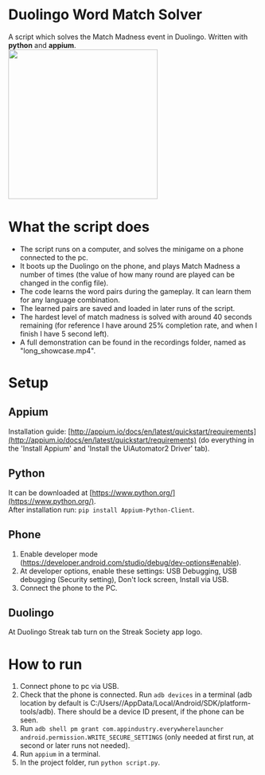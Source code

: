 # Duolingo Word Match Solver
A script which solves the Match Madness event in Duolingo. Written with **python** and **appium**.  
<img width="300px" src="https://github.com/ViktorGyorgy/Duolingo-Word-Match-Solver/blob/main/recordings/short_showcase_small.gif"/> 

# What the script does
- The script runs on a computer, and solves the minigame on a phone connected to the pc.
- It boots up the Duolingo on the phone, and plays Match Madness a number of times (the value of how many round are played can be changed in the config file).
- The code learns the word pairs during the gameplay. It can learn them for any language combination.
- The learned pairs are saved and loaded in later runs of the script.
- The hardest level of match madness is solved with around 40 seconds remaining (for reference I have around 25% completion rate, and when I finish I have 5 second left).
- A full demonstration can be found in the recordings folder, named as "long_showcase.mp4".

# Setup
## Appium
Installation guide: [http://appium.io/docs/en/latest/quickstart/requirements](http://appium.io/docs/en/latest/quickstart/requirements) (do everything in the 'Install Appium' and 'Install the UiAutomator2 Driver' tab).

## Python
It can be downloaded at [https://www.python.org/](https://www.python.org/).  
After installation run: ```pip install Appium-Python-Client```.

## Phone
1. Enable developer mode (https://developer.android.com/studio/debug/dev-options#enable).
2. At developer options, enable these settings: USB Debugging, USB debugging (Security setting), Don't lock screen, Install via USB.
3. Connect the phone to the PC.

## Duolingo
At Duolingo Streak tab turn on the Streak Society app logo.

# How to run
1. Connect phone to pc via USB.
2. Check that the phone is connected. Run ```adb devices``` in a terminal (adb location by default is C:/Users/<username>/AppData/Local/Android/SDK/platform-tools/adb). There should be a device ID present, if the phone can be seen.
3. Run ```adb shell pm grant com.appindustry.everywherelauncher android.permission.WRITE_SECURE_SETTINGS``` (only needed at first run, at second or later runs not needed).
4. Run ```appium``` in a terminal.
5. In the project folder,  run ```python script.py```.
